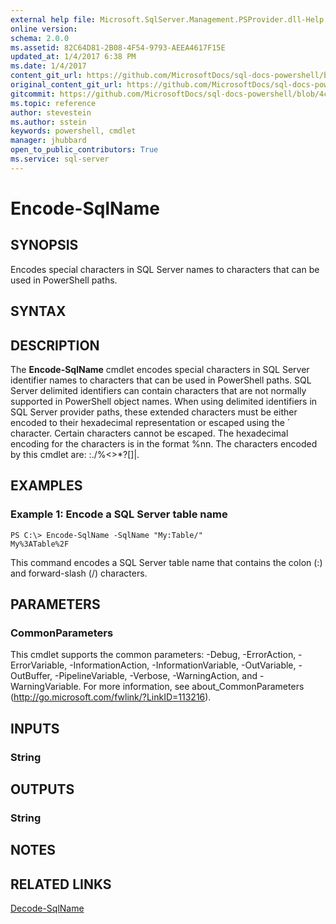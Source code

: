 ```yaml
---
external help file: Microsoft.SqlServer.Management.PSProvider.dll-Help.xml
online version: 
schema: 2.0.0
ms.assetid: 82C64D81-2B08-4F54-9793-AEEA4617F15E
updated_at: 1/4/2017 6:38 PM
ms.date: 1/4/2017
content_git_url: https://github.com/MicrosoftDocs/sql-docs-powershell/blob/master/sqlserver-cmdlets/sqlps/vlatest/Encode-SqlName.md
original_content_git_url: https://github.com/MicrosoftDocs/sql-docs-powershell/blob/master/sqlserver-cmdlets/sqlps/vlatest/Encode-SqlName.md
gitcommit: https://github.com/MicrosoftDocs/sql-docs-powershell/blob/4c48bd1c26220ff873e612527853aeeef98777da/sqlserver-cmdlets/sqlps/vlatest/Encode-SqlName.md
ms.topic: reference
author: stevestein
ms.author: sstein
keywords: powershell, cmdlet
manager: jhubbard
open_to_public_contributors: True
ms.service: sql-server
---
```


# Encode-SqlName

## SYNOPSIS
Encodes special characters in SQL Server names to characters that can be used in PowerShell paths.

## SYNTAX

## DESCRIPTION
The **Encode-SqlName** cmdlet encodes special characters in SQL Server identifier names to characters that can be used in PowerShell paths.
SQL Server delimited identifiers can contain characters that are not normally supported in PowerShell object names.
When using delimited identifiers in SQL Server provider paths, these extended characters must be either encoded to their hexadecimal representation or escaped using the \` character.
Certain characters cannot be escaped.
The hexadecimal encoding for the characters is in the format %nn.
The characters encoded by this cmdlet are: \:./%\<\>*?\[\]|.

## EXAMPLES

### Example 1: Encode a SQL Server table name
```
PS C:\> Encode-SqlName -SqlName "My:Table/"
My%3ATable%2F
```

This command encodes a SQL Server table name that contains the colon (:) and forward-slash (/) characters.

## PARAMETERS

### CommonParameters
This cmdlet supports the common parameters: -Debug, -ErrorAction, -ErrorVariable, -InformationAction, -InformationVariable, -OutVariable, -OutBuffer, -PipelineVariable, -Verbose, -WarningAction, and -WarningVariable. For more information, see about_CommonParameters (http://go.microsoft.com/fwlink/?LinkID=113216).

## INPUTS

### String

## OUTPUTS

### String

## NOTES

## RELATED LINKS

[Decode-SqlName](xref:sqlps/vlatest/Decode-SqlName.md)
